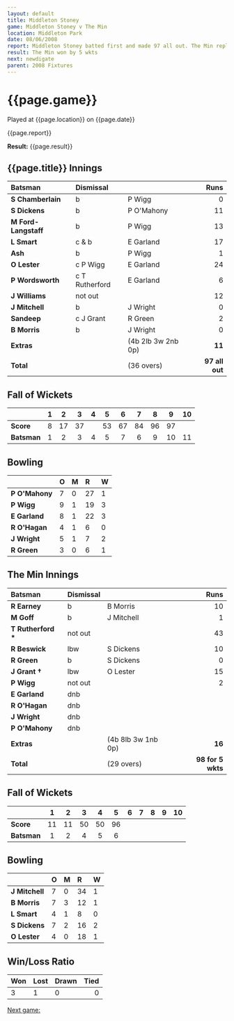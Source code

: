 ```yaml
---
layout: default
title: Middleton Stoney
game: Middleton Stoney v The Min
location: Middleton Park
date: 08/06/2008
report: Middleton Stoney batted first and made 97 all out. The Min replied with 98 for 5 wkts
result: The Min won by 5 wkts
next: newdigate
parent: 2008 Fixtures
---
```


# {{page.game}}

Played at {{page.location}} on {{page.date}}

{{page.report}}

**Result:** {{page.result}}

## {{page.title}} Innings

| Batsman | Dismissal |  | Runs |
|:---|:---|---|---:|
| **S Chamberlain** | b | P Wigg | 0 |
| **S Dickens** | b | P O'Mahony | 11 |
| **M Ford-Langstaff** | b | P Wigg | 13 |
| **L Smart** | c & b | E Garland | 17 |
| **Ash** | b | P Wigg | 1 |
| **O Lester** | c P Wigg | E Garland | 24 |
| **P Wordsworth** | c T Rutherford | E Garland | 6 |
| **J Williams** | not out |  | 12 |
| **J Mitchell** | b | J Wright | 0 |
| **Sandeep** | c J Grant | R Green | 2 |
| **B Morris** | b | J Wright | 0 |
| **Extras** | | (4b 2lb 3w 2nb 0p) | **11** |
| **Total** | | (36 overs) | **97 all out** |

## Fall of Wickets

| | 1 | 2 | 3 | 4 | 5 | 6 | 7 | 8 | 9 | 10 |
|---|:---:|:---:|:---:|:---:|:---:|:---:|:---:|:---:|:---:|:---:|
| **Score** | 8 | 17 | 37 |  | 53 | 67 | 84 | 96 | 97 |  |
| **Batsman** | 1 | 2 | 3 | 4 | 5 | 7 | 6 | 9 | 10 | 11 |

## Bowling

| | O | M | R | W |
|---|:---|:---|:---|:---|
| **P O'Mahony** | 7 | 0 | 27 | 1 |
| **P Wigg** | 9 | 1 | 19 | 3 |
| **E Garland** | 8 | 1 | 22 | 3 |
| **R O'Hagan** | 4 | 1 | 6 | 0 |
| **J Wright** | 5 | 1 | 7 | 2 |
| **R Green** | 3 | 0 | 6 | 1 |

## The Min Innings

| Batsman | Dismissal |  | Runs |
|:---|:---|---|---:|
| **R Earney** | b | B Morris | 10 |
| **M Goff** | b | J Mitchell | 1 |
| **T Rutherford &#42;** | not out |  | 43 |
| **R Beswick** | lbw | S Dickens | 10 |
| **R Green** | b | S Dickens | 0 |
| **J Grant &#8224;** | lbw | O Lester | 15 |
| **P Wigg** | not out |  | 2 |
| **E Garland** | dnb |  |  |
| **R O'Hagan** | dnb |  |  |
| **J Wright** | dnb |  |  |
| **P O'Mahony** | dnb |  |  |
| **Extras** | | (4b 8lb 3w 1nb 0p) | **16** |
| **Total** | | (29 overs) | **98 for 5 wkts** |

## Fall of Wickets

| | 1 | 2 | 3 | 4 | 5 | 6 | 7 | 8 | 9 | 10 |
|---|:---:|:---:|:---:|:---:|:---:|:---:|:---:|:---:|:---:|:---:|
| **Score** | 11 | 11 | 50 | 50 | 96 |  |  |  |  |  |
| **Batsman** | 1 | 2 | 4 | 5 | 6 |  |  |  |  |  |

## Bowling

| | O | M | R | W |
|---|:---|:---|:---|:---|
| **J Mitchell** | 7 | 0 | 34 | 1 |
| **B Morris** | 7 | 3 | 12 | 1 |
| **L Smart** | 4 | 1 | 8 | 0 |
| **S Dickens** | 7 | 2 | 16 | 2 |
| **O Lester** | 4 | 0 | 18 | 1 |

## Win/Loss Ratio

| Won | Lost | Drawn | Tied |
|:---|:---|:---|---:|
| 3 | 1 | 0 | 0 |

[Next game:]({{page.next}})